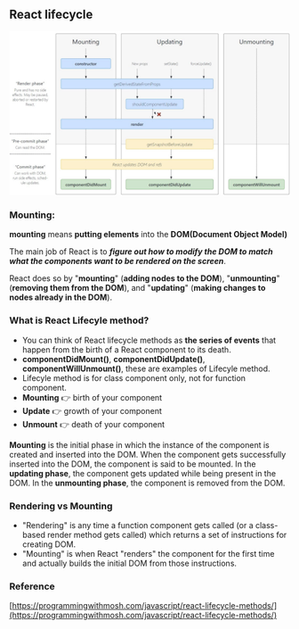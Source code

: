 ## React lifecycle

![](../../img/lifecycle.jpg)

### Mounting:

**mounting** means **putting elements** into the **DOM(Document Object Model)**

The main job of React is to ***figure out how to modify the DOM to match what the components want to be rendered on the screen***.

React does so by "**mounting**" (**adding nodes to the DOM**), "**unmounting**" (**removing them from the DOM**), and "**updating**" (**making changes to nodes already in the DOM**).

### What is React Lifecyle method?

- You can think of React lifecycle methods as **the series of events** that happen from the birth of a React component to its death.
- **componentDidMount()**, **componentDidUpdate()**, **componentWillUnmount()**, these are examples of Lifecyle method.
- Lifecyle method is for class component only, not for function component.
- **Mounting** 👉 birth of your component
- **Update** 👉  growth of your component
- **Unmount** 👉  death of your component

**Mounting** is the initial phase in which the instance of the component is created and inserted into the DOM. When the component gets successfully inserted into the DOM, the component is said to be mounted. In the **updating phase**, the component gets updated while being present in the DOM. In the **unmounting phase**, the component is removed from the DOM.

### Rendering vs Mounting
- "Rendering" is any time a function component gets called (or a class-based render method gets called) which returns a set of instructions for creating DOM.
- "Mounting" is when React "renders" the component for the first time and actually builds the initial DOM from those instructions.

### Reference

[https://programmingwithmosh.com/javascript/react-lifecycle-methods/](https://programmingwithmosh.com/javascript/react-lifecycle-methods/)
